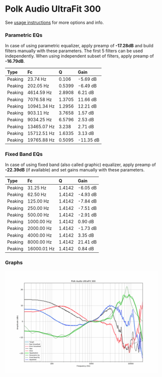 # Polk Audio UltraFit 300
See [usage instructions](https://github.com/jaakkopasanen/AutoEq#usage) for more options and info.

### Parametric EQs
In case of using parametric equalizer, apply preamp of **-17.28dB** and build filters manually
with these parameters. The first 5 filters can be used independently.
When using independent subset of filters, apply preamp of **-16.79dB**.

| Type    | Fc          |      Q | Gain      |
|:--------|:------------|:-------|:----------|
| Peaking | 23.74 Hz    | 0.106  | -5.69 dB  |
| Peaking | 202.05 Hz   | 0.5399 | -6.49 dB  |
| Peaking | 4614.59 Hz  | 2.8908 | 6.21 dB   |
| Peaking | 7076.58 Hz  | 1.3705 | 11.66 dB  |
| Peaking | 10941.34 Hz | 1.2956 | 12.21 dB  |
| Peaking | 903.11 Hz   | 3.7658 | 1.57 dB   |
| Peaking | 9034.25 Hz  | 6.5796 | 2.53 dB   |
| Peaking | 13465.07 Hz | 3.238  | 2.71 dB   |
| Peaking | 15712.51 Hz | 1.6335 | 3.13 dB   |
| Peaking | 19765.88 Hz | 0.5095 | -11.35 dB |

### Fixed Band EQs
In case of using fixed band (also called graphic) equalizer, apply preamp of **-22.39dB**
(if available) and set gains manually with these parameters.

| Type    | Fc          |      Q | Gain     |
|:--------|:------------|:-------|:---------|
| Peaking | 31.25 Hz    | 1.4142 | -6.05 dB |
| Peaking | 62.50 Hz    | 1.4142 | -4.93 dB |
| Peaking | 125.00 Hz   | 1.4142 | -7.84 dB |
| Peaking | 250.00 Hz   | 1.4142 | -7.51 dB |
| Peaking | 500.00 Hz   | 1.4142 | -2.91 dB |
| Peaking | 1000.00 Hz  | 1.4142 | 0.90 dB  |
| Peaking | 2000.00 Hz  | 1.4142 | -1.73 dB |
| Peaking | 4000.00 Hz  | 1.4142 | 3.35 dB  |
| Peaking | 8000.00 Hz  | 1.4142 | 21.41 dB |
| Peaking | 16000.01 Hz | 1.4142 | 0.84 dB  |

### Graphs
![](./Polk%20Audio%20UltraFit%20300.png)